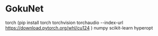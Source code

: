 # GokuNet


torch (pip install torch torchvision torchaudio --index-url https://download.pytorch.org/whl/cu124
)
numpy
scikit-learn
hyperopt
